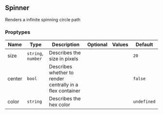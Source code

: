## Spinner

Renders a infinite spinning circle path

### Proptypes

|     Name    |        Type        |                        Description                        | Optional | Values |   Default   |
|-------------|--------------------|-----------------------------------------------------------|----------|--------|-------------|
| size        | `string`, `number` | Describes the size in pixels                              |          |        | `20`        |
| center      | `bool`             | Describes whether to render centrally in a flex container |          |        | `false`     |
| color       | `string`           | Describes the hex color                                   |          |        | `undefined` |